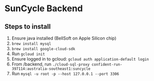 # SunCycle Backend

## Steps to install
1. Ensure java installed (BellSoft on Apple Silicon chip)
2. `brew install mysql`
3. `brew install google-cloud-sdk`
4. Run `gcloud init`
5. Ensure logged in to gcloud: `gcloud auth application-default login`
6. From /backend, run `./cloud-sql-proxy confident-run-397114:australia-southeast1:suncycle`
7. Run `mysql -u root -p --host 127.0.0.1 --port 3306`
